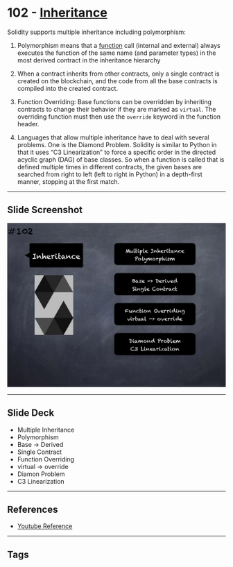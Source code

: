 # 102 - [Inheritance](Inheritance.md)
Solidity supports multiple inheritance including polymorphism:

1. Polymorphism means that a [function](../Solidity101/Functions.md) call (internal and external) always executes the function of the same name (and parameter types) in the most derived contract in the inheritance hierarchy
    
2. When a contract inherits from other contracts, only a single contract is created on the blockchain, and the code from all the base contracts is compiled into the created contract.
    
3. Function Overriding: Base functions can be overridden by inheriting contracts to change their behavior if they are marked as `virtual`. The overriding function must then use the `override` keyword in the function header. 
    
4. Languages that allow multiple inheritance have to deal with several problems. One is the Diamond Problem. Solidity is similar to Python in that it uses “C3 Linearization” to force a specific order in the directed acyclic graph (DAG) of base classes. So when a function is called that is defined multiple times in different contracts, the given bases are searched from right to left (left to right in Python) in a depth-first manner, stopping at the first match.

___
## Slide Screenshot
![102.png](../images/solidity201/102.png)
___
## Slide Deck
- Multiple Inheritance
- Polymorphism
- Base -> Derived
- Single Contract
- Function Overriding
- virtual -> override
- Diamon Problem
- C3 Linearization
___
## References
- [Youtube Reference](https://youtu.be/3bFgsmsQXrE?t=92)
___
## Tags